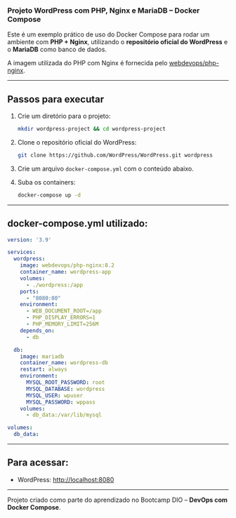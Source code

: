 ### Projeto WordPress com PHP, Nginx e MariaDB – Docker Compose

Este é um exemplo prático de uso do Docker Compose para rodar um ambiente com **PHP + Nginx**, utilizando o **repositório oficial do WordPress** e o **MariaDB** como banco de dados.

A imagem utilizada do PHP com Nginx é fornecida pelo [webdevops/php-nginx](https://hub.docker.com/r/webdevops/php-nginx).

---

## Passos para executar

1. Crie um diretório para o projeto:
   ```bash
   mkdir wordpress-project && cd wordpress-project
   ```

2. Clone o repositório oficial do WordPress:
   ```bash
   git clone https://github.com/WordPress/WordPress.git wordpress
   ```

3. Crie um arquivo `docker-compose.yml` com o conteúdo abaixo.

4. Suba os containers:
   ```bash
   docker-compose up -d
   ```

---

## docker-compose.yml utilizado:

```yaml
version: '3.9'

services:
  wordpress:
    image: webdevops/php-nginx:8.2
    container_name: wordpress-app
    volumes:
      - ./wordpress:/app
    ports:
      - "8080:80"
    environment:
      - WEB_DOCUMENT_ROOT=/app
      - PHP_DISPLAY_ERRORS=1
      - PHP_MEMORY_LIMIT=256M
    depends_on:
      - db

  db:
    image: mariadb
    container_name: wordpress-db
    restart: always
    environment:
      MYSQL_ROOT_PASSWORD: root
      MYSQL_DATABASE: wordpress
      MYSQL_USER: wpuser
      MYSQL_PASSWORD: wppass
    volumes:
      - db_data:/var/lib/mysql

volumes:
  db_data:
```

---

## Para acessar:

- WordPress: [http://localhost:8080](http://localhost:8080)

---

Projeto criado como parte do aprendizado no Bootcamp DIO – **DevOps com Docker Compose**.
